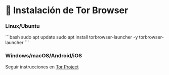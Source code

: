 # 🧩 Instalación de Tor Browser

### Linux/Ubuntu
\`\`\`bash
sudo apt update
sudo apt install torbrowser-launcher -y
torbrowser-launcher
\`\`\`

### Windows/macOS/Android/iOS
Seguir instrucciones en [Tor Project](https://www.torproject.org/download/)
